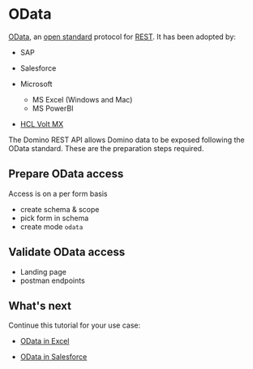 # OData

[OData](https://www.odata.org), an [open standard](https://www.iso.org/standard/69208.html) protocol for [REST](https://www.tutorialspoint.com/restful/restful_introduction.htm). It has been adopted by:

- SAP
- Salesforce
- Microsoft
  - MS Excel (Windows and Mac)
  - MS PowerBI

- [HCL Volt MX](https://opensource.hcltechsw.com/volt-mx-docs/index.html)

The Domino REST API allows Domino data to be exposed following the OData standard. These are the preparation steps required.

## Prepare OData access

Access is on a per form basis

- create schema & scope
- pick form in schema
- create mode `odata`

## Validate OData access

- Landing page
- postman endpoints

## What's next

Continue this tutorial for your use case:

- [OData in Excel](excel.md)

- [OData in Salesforce](salesforce.md)
